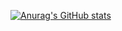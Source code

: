 [![Anurag's GitHub stats](https://stat-eosin.vercel.app/api?username=vadimkolobanov)](https://github.com/anuraghazra/github-readme-stats)
